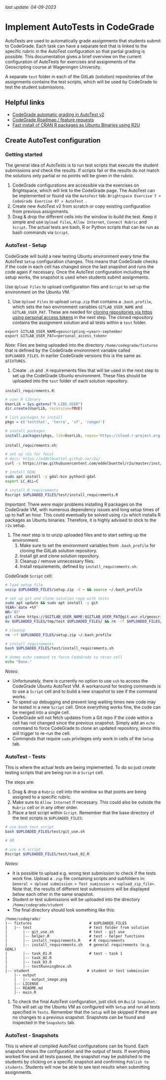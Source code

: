 _last update: 04-09-2023_

# Implement AutoTests in CodeGrade

AutoTests are used to automatically grade assignments that students submit to CodeGrade. Each task can have a separate test that is linked to the specific rubric in the AutoTest configuration so that partial grading is possible. This documentation gives a brief overview on the current configuration of AutoTests for exercises and assignments of the Geoscripting course at Wageningen University. 

A separate `test` folder in each of the GitLab (solution) repositories of the assignments contains the test scripts, which will be used by CodeGrade to test the student submissions. 

## Helpful links 

- [CodeGrade automatic grading in AutoTest v2](https://help.codegrade.com/faq/automatic-grading-questions/autotest-v2)
- [CodeGrade Roadmap / feature requests](https://www.codegrade.com/roadmap)
- [Fast install of CRAN R packages as Ubuntu Binaries using R2U](https://eddelbuettel.github.io/r2u/)

## Create AutoTest configuration

### Getting started 

The general idea of AutoTests is to run test scripts that execute the student submissions and check the results. If scripts fail or the results do not match the solutions only partial or no points will be given in the rubric. 

1. CodeGrade configurations are accessible via the exercises on Brightspace, which will link to the CodeGrade page. The AutoTest can be implemented or found via the `AutoTest` tab: `Brightspace Exercise 7 > CodeGrade Exercise 07 > AutoTest `.
1. Create new AutoTest v2 from scratch or copy existing configuration from previous assignments.
1. Drag & drop the different cells into the window to build the test. Keep it simple and use `Upload Files`, `Allow Internet`, `Connect Rubric` and `Script`. The actual tests are bash, R or Python scripts that can be run as bash commands via `Script`. 

### AutoTest - Setup

CodeGrade will build a new testing Ubuntu environment every time the AutoTest `Setup` configuration changes. This means that CodeGrade checks if the code in each cell has changed since the last snapshot and runs the code again if necessary. Once the AutoTest configuration including the setup works, the snapshot is used when students submit assignments. 

Use `Upload Files` to upload configuration files and `Script` to set up the environment on the Ubuntu VM. 

1. Use `Upload Files` to upload `setup.zip` that contains a `.bash_profile`, which sets the two environment variables `GITLAB_USER_NAME` and `GITLAB_USER_PAT`. These are needed for [cloning repositories via https using personal access tokens](https://docs.gitlab.com/ee/user/profile/personal_access_tokens.html#clone-repository-using-personal-access-token) in the next step. The cloned repository contains the assignment solution and all tests within a `test` folder.
```
export GITLAB_USER_NAME=geoscripting-<year>-september
export GITLAB_USER_PAT=<personal_access_token>
```

_Note_: Files are being uploaded into the directory `/home/codegrade/fixtures` that is defined by the CodeGrade environment variable called `$UPLOADED_FILES`. In earlier CodeGrade versions this is the same as `$FIXTURES`. 

1. Create `.sh` and `.R` requirements files that will be used in the next step to set up the CodeGrade Ubuntu environment. These files should be uploaded into the `test` folder of each solution repository.

`install_requirements.R`: 
```R
# user R library
UserLib = Sys.getenv("R_LIBS_USER")
dir.create(UserLib, recursive=TRUE)

# list packages to install
pkgs = c('testthat', 'terra', 'sf', 'ranger')

# install packages
install.packages(pkgs, lib=UserLib, repos='https://cloud.r-project.org')
```


`install_requirements.sh`: 

```bash
# set up r2u for focal
# docs: https://eddelbuettel.github.io/r2u/
curl -s https://raw.githubusercontent.com/eddelbuettel/r2u/master/inst/scripts/add_cranapt_focal.sh | sudo bash

# install GDAL
sudo apt install -y gdal-bin python3-gdal
export LC_ALL=C

# install R requirements
Rscript $UPLOADED_FILES/test/install_requirements.R
```

_Important:_ There were major problems installing R packages on the CodeGrade VM, with numerous dependency issues and long setup times of up to half an hour. This could eventually be solved using `r2u` which installs R packages as Ubuntu binaries. Therefore, it is highly advised to stick to the `r2u` setup.

1. The next step is to unzip uploaded files and to start setting up the environment. 
   1. Make sure to set the environment variables from `.bash_profile` for cloning the GitLab solution repository.
   2. Install git and clone solution repository. 
   3. Cleanup / remove unnecessary files.
   4. Install requirements, defined by `install_requirements.sh`.

CodeGrade `Script` cell: 

```bash
# load setup file
unzip $UPLOADED_FILES/setup.zip -d ~ && source ~/.bash_profile

# set up git and clone solution repo with tests
sudo apt update && sudo apt install -y git
YEAR=`date +%Y`
NR='07'
git clone https://$GITLAB_USER_NAME:$GITLAB_USER_PAT@git.wur.nl/geoscripting-$YEAR-september/staff/exercise-$NR/exercise-$NR-solution.git $UPLOADED_FILES/tmp
mv $UPLOADED_FILES/tmp/test $UPLOADED_FILES/ && rm -rf $UPLOADED_FILES/tmp

# cleanup
rm -rf $UPLOADED_FILES/setup.zip ~/.bash_profile

# install requirements
bash $UPLOADED_FILES/test/install_requirements.sh

# dummy echo command to force CodeGrade to rerun cell
echo "Done." 
```

_Notes_: 

- Unfortunately, there is currently no option to use `ssh` to access the CodeGrade Ubuntu AutoTest VM. A workaround for testing commands is to use a `Script` cell and to build a new snapshot to see if the command works. 
- To speed up debugging and prevent long waiting times new code may be tested in a new `Script` cell. Once everything works fine, the code can be merged into a single cell.
- CodeGrade will not fetch updates from a Git repo if the code within a cell has not changed since the previous snapshot. Simply add an `echo` command to force CodeGrade to clone an updated repository, since this will trigger to re-run the cell. 
- Commands that require `sudo` privileges only work in cells of the `Setup` tab. 

### AutoTest - Tests 

This is where the actual tests are being implemented. To do so just create testing scripts that are being run in a `Script` cell. 

The steps are:

1. Drag & drop a `Rubric` cell into the window so that points are being assigned to a specific rubric. 
1. Make sure to `Allow Internet` if necessary. This could also be outside the `Rubric` cell or in any other order.
1. Place a test script within `Script`. Remember that the base directory of the test scripts is `$UPLOADED_FILES`:

```bash
# use bash test script 
bash $UPLOADED_FILES/test/git_use.sh

# OR

# use a R script 
Rscript $UPLOADED_FILES/test/task_02.R 
```

_Notes_:

- It is possible to upload e.g. wrong test submission to check if the tests work fine. Upload a `.zip` file containing scripts and subfolders in: `General > Upload submission > Test sumission > <upload_zip_file>`. Note that, the results of different test submissions will be displayed below each other in the same snapshot. 
- Student or test submissions will be uploaded into the directory `/home/codegrade/student`
- The final directory should look something like this: 

```
/home/codegrade/
|-- fixtures                          # $UPLOADED_FILES
|   |-- test                          # test folder from solution
|       |-- git_use.sh                # test - git use
|       |-- helper.R                  # test - helper functions
|       |-- install_requirements.R    # R requirements
|       |-- install_requirements.sh   # general requirements (e.g. GDAL)
|       |-- task_01.R                 # test - task 1
|       |-- task_02.R
|       |-- task_03.R
|       |-- testRunningOnce.sh
|-- student                          # student or test submission
    |-- output
    |   |-- output_image.png
    |-- LICENSE
    |-- README.md
    |-- main.R
```

1. To check the final AutoTest configuration, just click on `Build Snapshot`. This will set up the Ubuntu VM as configured with `Setup` and run all tests specified in `Tests`. Remember that the `Setup` will be skipped if there are no changes to a previous snapshot. Snapshots can be found and inspected in the `Snapshots` tab.

### AutoTest - Snapshots

This is where all compiled AutoTest configurations can be found. Each snapshot shows the configuration and the output of tests. If everything worked fine and all tests passed, the snapshot may be published to the students by clicking on a specific snapshot and confirming `Publish to students`. Students will now be able to see test results when submitting assignments. 



